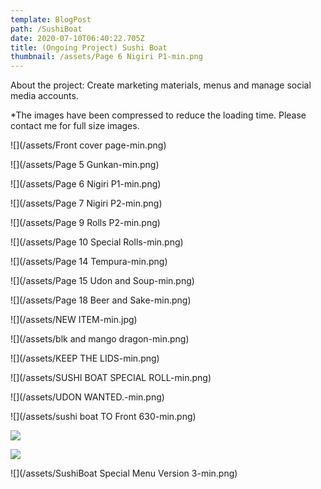 ```yaml
---
template: BlogPost
path: /SushiBoat
date: 2020-07-10T06:40:22.705Z
title: (Ongoing Project) Sushi Boat
thumbnail: /assets/Page 6 Nigiri P1-min.png
---
```

About the project: Create marketing materials, menus and manage social media accounts.

\*The images have been compressed to reduce the loading time. Please contact me for full size images.

![](/assets/Front cover page-min.png)

![](/assets/Page 5 Gunkan-min.png)

![](/assets/Page 6 Nigiri P1-min.png)

![](/assets/Page 7 Nigiri P2-min.png)

![](/assets/Page 9 Rolls P2-min.png)

![](/assets/Page 10 Special Rolls-min.png)

![](/assets/Page 14 Tempura-min.png)

![](/assets/Page 15 Udon and Soup-min.png)

![](/assets/Page 18 Beer and Sake-min.png)

![](/assets/NEW ITEM-min.jpg)

![](/assets/blk and mango dragon-min.png)

![](/assets/KEEP THE LIDS-min.png)

![](/assets/SUSHI BOAT SPECIAL ROLL-min.png)

![](/assets/UDON WANTED.-min.png)

![](/assets/sushi boat TO Front 630-min.png)

![](/assets/107510493_276370363704255_1120172099109614407_n.png)

![](/assets/107641647_687365931817697_3039658390318914915_n.png)

![](/assets/SushiBoat Special Menu Version 3-min.png)

